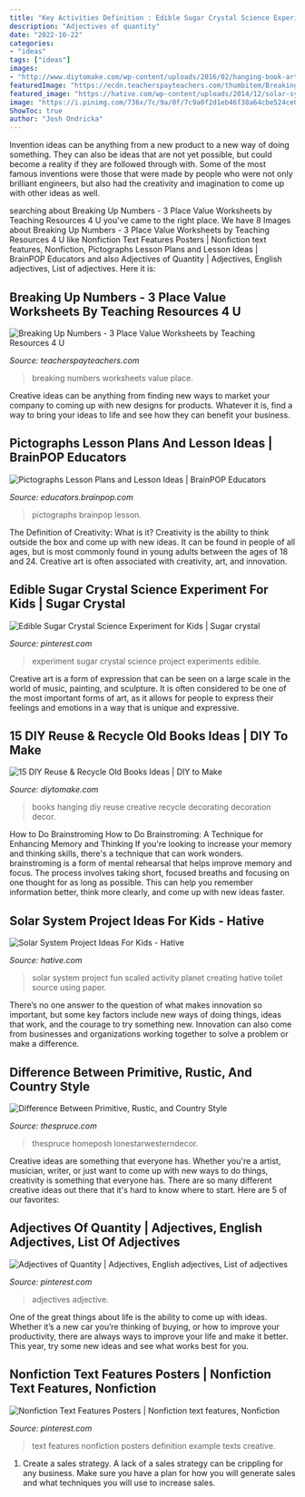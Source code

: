 ```yaml
---
title: "Key Activities Definition : Edible Sugar Crystal Science Experiment For Kids"
description: "Adjectives of quantity"
date: "2022-10-22"
categories:
- "ideas"
tags: ["ideas"]
images:
- "http://www.diytomake.com/wp-content/uploads/2016/02/hanging-book-art.jpg"
featuredImage: "https://ecdn.teacherspayteachers.com/thumbitem/Breaking-Up-Numbers-3-Place-Value-Worksheets-4856430-1568058131/original-4856430-1.jpg"
featured_image: "https://hative.com/wp-content/uploads/2014/12/solar-system-project-ideas/7-solar-system-project-ideas.jpg"
image: "https://i.pinimg.com/736x/7c/9a/0f/7c9a0f2d1eb46f38a64cbe524ce0c9df.jpg"
ShowToc: true
author: "Josh Ondricka"
---
```



Invention ideas can be anything from a new product to a new way of doing something. They can also be ideas that are not yet possible, but could become a reality if they are followed through with. Some of the most famous inventions were those that were made by people who were not only brilliant engineers, but also had the creativity and imagination to come up with other ideas as well.

	

		
searching about Breaking Up Numbers - 3 Place Value Worksheets by Teaching Resources 4 U you've came to the right place. We have 8 Images about Breaking Up Numbers - 3 Place Value Worksheets by Teaching Resources 4 U like Nonfiction Text Features Posters | Nonfiction text features, Nonfiction, Pictographs Lesson Plans and Lesson Ideas | BrainPOP Educators and also Adjectives of Quantity | Adjectives, English adjectives, List of adjectives. Here it is:
		
    
## Breaking Up Numbers - 3 Place Value Worksheets By Teaching Resources 4 U

<img loading=lazy src="https://ecdn.teacherspayteachers.com/thumbitem/Breaking-Up-Numbers-3-Place-Value-Worksheets-4856430-1568058131/original-4856430-1.jpg" onerror="this.onerror=null;this.src='https://tse4.mm.bing.net/th?id=OIP.eROYZ-aYb1xDl9c21jpa6gAAAA&amp;pid=15.1';" alt="Breaking Up Numbers - 3 Place Value Worksheets by Teaching Resources 4 U">

_Source: teacherspayteachers.com_

>breaking numbers worksheets value place. 

	

Creative ideas can be anything from finding new ways to market your company to coming up with new designs for products. Whatever it is, find a way to bring your ideas to life and see how they can benefit your business.

    
## Pictographs Lesson Plans And Lesson Ideas | BrainPOP Educators

<img loading=lazy src="https://cdn-jr.brainpop.com/math/mathstrategies/pictographs/screenshot_1.png" onerror="this.onerror=null;this.src='https://tse4.mm.bing.net/th?id=OIP.u4g5JeygOEYX4UAMwfl0xAHaFr&amp;pid=15.1';" alt="Pictographs Lesson Plans and Lesson Ideas | BrainPOP Educators">

_Source: educators.brainpop.com_

>pictographs brainpop lesson. 

	

The Definition of Creativity: What is it?
Creativity is the ability to think outside the box and come up with new ideas. It can be found in people of all ages, but is most commonly found in young adults between the ages of 18 and 24. Creative art is often associated with creativity, art, and innovation.

    
## Edible Sugar Crystal Science Experiment For Kids | Sugar Crystal

<img loading=lazy src="https://i.pinimg.com/736x/bf/cf/c9/bfcfc910e3e47ea55ea413b57ab3fb54.jpg" onerror="this.onerror=null;this.src='https://tse4.mm.bing.net/th?id=OIP.lfswz0FYYyP-s7e9FtW7ZwHaLH&amp;pid=15.1';" alt="Edible Sugar Crystal Science Experiment for Kids | Sugar crystal">

_Source: pinterest.com_

>experiment sugar crystal science project experiments edible. 

	

Creative art is a form of expression that can be seen on a large scale in the world of music, painting, and sculpture. It is often considered to be one of the most important forms of art, as it allows for people to express their feelings and emotions in a way that is unique and expressive.

    
## 15 DIY Reuse &amp; Recycle Old Books Ideas | DIY To Make

<img loading=lazy src="http://www.diytomake.com/wp-content/uploads/2016/02/hanging-book-art.jpg" onerror="this.onerror=null;this.src='https://tse1.mm.bing.net/th?id=OIP.N73m6i9epZH5HN0aE8xJTwHaJ4&amp;pid=15.1';" alt="15 DIY Reuse &amp; Recycle Old Books Ideas | DIY to Make">

_Source: diytomake.com_

>books hanging diy reuse creative recycle decorating decoration decor. 

	

How to Do Brainstroming
How to Do Brainstroming: A Technique for Enhancing Memory and Thinking
If you're looking to increase your memory and thinking skills, there's a technique that can work wonders. brainstroming is a form of mental rehearsal that helps improve memory and focus. The process involves taking short, focused breaths and focusing on one thought for as long as possible. This can help you remember information better, think more clearly, and come up with new ideas faster.

    
## Solar System Project Ideas For Kids - Hative

<img loading=lazy src="https://hative.com/wp-content/uploads/2014/12/solar-system-project-ideas/7-solar-system-project-ideas.jpg" onerror="this.onerror=null;this.src='https://tse3.mm.bing.net/th?id=OIP.GnuhpxJ6YLA1Ee29YtUregHaJ4&amp;pid=15.1';" alt="Solar System Project Ideas For Kids - Hative">

_Source: hative.com_

>solar system project fun scaled activity planet creating hative toilet source using paper. 

	

There’s no one answer to the question of what makes innovation so important, but some key factors include new ways of doing things, ideas that work, and the courage to try something new. Innovation can also come from businesses and organizations working together to solve a problem or make a difference.

    
## Difference Between Primitive, Rustic, And Country Style

<img loading=lazy src="https://www.thespruce.com/thmb/KDVAssWC_xxG_BgG8y2Cy5fjeOw=/1000x966/filters:no_upscale():max_bytes(150000):strip_icc()/rustic-56a6d7833df78cf7729083da.jpg" onerror="this.onerror=null;this.src='https://tse4.mm.bing.net/th?id=OIP.BvgDskGR599Zr_kIRkIiagHaHJ&amp;pid=15.1';" alt="Difference Between Primitive, Rustic, and Country Style">

_Source: thespruce.com_

>thespruce homeposh lonestarwesterndecor. 

	

Creative ideas are something that everyone has. Whether you're a artist, musician, writer, or just want to come up with new ways to do things, creativity is something that everyone has. There are so many different creative ideas out there that it's hard to know where to start. Here are 5 of our favorites: 

    
## Adjectives Of Quantity | Adjectives, English Adjectives, List Of Adjectives

<img loading=lazy src="https://i.pinimg.com/736x/e5/9a/c3/e59ac3e62acc409f2b45a63b4b7511e7.jpg" onerror="this.onerror=null;this.src='https://tse2.mm.bing.net/th?id=OIP.iN8knvgDkwnw3qP19zbl5gHaGa&amp;pid=15.1';" alt="Adjectives of Quantity | Adjectives, English adjectives, List of adjectives">

_Source: pinterest.com_

>adjectives adjective. 

	

One of the great things about life is the ability to come up with ideas. Whether it’s a new car you’re thinking of buying, or how to improve your productivity, there are always ways to improve your life and make it better. This year, try some new ideas and see what works best for you.

    
## Nonfiction Text Features Posters | Nonfiction Text Features, Nonfiction

<img loading=lazy src="https://i.pinimg.com/736x/7c/9a/0f/7c9a0f2d1eb46f38a64cbe524ce0c9df.jpg" onerror="this.onerror=null;this.src='https://tse4.mm.bing.net/th?id=OIP.jgYIAhMB8RasYdZrCbih9wHaO0&amp;pid=15.1';" alt="Nonfiction Text Features Posters | Nonfiction text features, Nonfiction">

_Source: pinterest.com_

>text features nonfiction posters definition example texts creative. 

	

1. Create a sales strategy. A lack of a sales strategy can be crippling for any business. Make sure you have a plan for how you will generate sales and what techniques you will use to increase sales.

